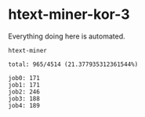 # htext-miner-kor-3

Everything doing here is automated.

```
htext-miner

total: 965/4514 (21.377935312361544%)

job0: 171
job1: 171
job2: 246
job3: 188
job4: 189
```